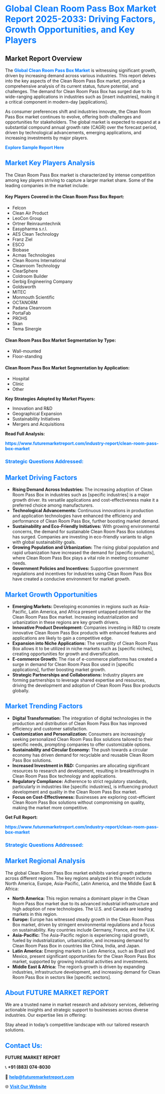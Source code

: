 <h1 style="color: #007BFF;">Global Clean Room Pass Box Market Report 2025-2033: Driving Factors, Growth Opportunities, and Key Players</h1>

<section id="overview">
<h2>Market Report Overview</h2>
<p>The <a href="https://www.futuremarketreport.com/industry-report/clean-room-pass-box-market" style="color: #007BFF; text-decoration: none;"><strong>Global Clean Room Pass Box Market</strong></a> is witnessing significant growth, driven by increasing demand across various industries. This report delves into the key aspects of the Clean Room Pass Box market, providing a comprehensive analysis of its current status, future potential, and challenges. The demand for Clean Room Pass Box has surged due to its wide-ranging applications in industries such as [insert industries], making it a critical component in modern-day [applications].</p>
<p>As consumer preferences shift and industries innovate, the Clean Room Pass Box market continues to evolve, offering both challenges and opportunities for stakeholders. The global market is expected to expand at a substantial compound annual growth rate (CAGR) over the forecast period, driven by technological advancements, emerging applications, and increasing investments by major players.</p>
</section>

<section id="overview">
<p><a href="https://www.futuremarketreport.com/request-sample/reportId=26139" style="color: #007BFF; text-decoration: none;"><strong>Explore Sample Report Here</strong></a></p>
</section>

<section id="key-players">
<h2 style="color: #007BFF;">Market Key Players Analysis</h2>
<p>The Clean Room Pass Box market is characterized by intense competition among key players striving to capture a larger market share. Some of the leading companies in the market include:</p>
<h4>Key Players Covered in the Clean Room Pass Box Report:</h4>
<ul><li>Felcon</li><li>Clean Air Product</li><li>LeoCon Group</li><li>Ortner Reinraumtechnik</li><li>Easypharma s.r.l.</li><li>AES Clean Technology</li><li>Franz Ziel</li><li>ESCO</li><li>Biobase</li><li>Acmas Technologies</li><li>Clean Rooms International</li><li>Cleanroom Technology</li><li>ClearSphere</li><li>Coldroom Builder</li><li>Gerbig Engineering Company</li><li>Goldsworth</li><li>MITEC</li><li>Monmouth Scientific</li><li>OCTANORM</li><li>Padana Cleanroom</li><li>PortaFab</li><li>PROHS</li><li>Skan</li><li>Tema Sinergie</li></ul>
<h4>Clean Room Pass Box Market Segmentation by Type:</h4>
<ul><li>Wall-mounted</li><li>Floor-standing</li></ul>

<h4>Clean Room Pass Box Market Segmentation by Application:</h4>
<ul><li>Hospital</li><li>Clinic</li><li>Other</li></ul>
<p><strong>Key Strategies Adopted by Market Players:</strong></p>
<ul>
<li>Innovation and R&D</li>
<li>Geographical Expansion</li>
<li>Sustainability Initiatives</li>
<li>Mergers and Acquisitions</li>
</ul>
</section>

<section>
<p><strong>Read Full Analysis: </strong></p><a href="https://www.futuremarketreport.com/industry-report/clean-room-pass-box-market" style="color: #007BFF; text-decoration: none;"><strong>https://www.futuremarketreport.com/industry-report/clean-room-pass-box-market</strong></a>
<h3 style="color: #007BFF;">Strategic Questions Addressed:</h3>
</section>

<section id="driving-factors">
<h2 style="color: #007BFF;">Market Driving Factors</h2>
<ul>
<li><strong>Rising Demand Across Industries:</strong> The increasing adoption of Clean Room Pass Box in industries such as [specific industries] is a major growth driver. Its versatile applications and cost-effectiveness make it a preferred choice among manufacturers.</li>
<li><strong>Technological Advancements:</strong> Continuous innovations in production and application technologies have enhanced the efficiency and performance of Clean Room Pass Box, further boosting market demand.</li>
<li><strong>Sustainability and Eco-Friendly Initiatives:</strong> With growing environmental concerns, the demand for sustainable Clean Room Pass Box solutions has surged. Companies are investing in eco-friendly variants to align with global sustainability goals.</li>
<li><strong>Growing Population and Urbanization:</strong> The rising global population and rapid urbanization have increased the demand for [specific products], where Clean Room Pass Box plays a vital role in meeting consumer needs.</li>
<li><strong>Government Policies and Incentives:</strong> Supportive government regulations and incentives for industries using Clean Room Pass Box have created a conducive environment for market growth.</li>
</ul>
</section>

<section id="growth-opportunities">
<h2 style="color: #007BFF;">Market Growth Opportunities</h2>
<ul>
<li><strong>Emerging Markets:</strong> Developing economies in regions such as Asia-Pacific, Latin America, and Africa present untapped potential for the Clean Room Pass Box market. Increasing industrialization and urbanization in these regions are key growth drivers.</li>
<li><strong>Innovative Product Development:</strong> Companies investing in R&D to create innovative Clean Room Pass Box products with enhanced features and applications are likely to gain a competitive edge.</li>
<li><strong>Expansion into Niche Applications:</strong> The versatility of Clean Room Pass Box allows it to be utilized in niche markets such as [specific niches], creating opportunities for growth and diversification.</li>
<li><strong>E-commerce Growth:</strong> The rise of e-commerce platforms has created a surge in demand for Clean Room Pass Box used in [specific applications], further boosting market growth.</li>
<li><strong>Strategic Partnerships and Collaborations:</strong> Industry players are forming partnerships to leverage shared expertise and resources, driving the development and adoption of Clean Room Pass Box products globally.</li>
</ul>
</section>

<section id="trending-factors">
<h2 style="color: #007BFF;">Market Trending Factors</h2>
<ul>
<li><strong>Digital Transformation:</strong> The integration of digital technologies in the production and distribution of Clean Room Pass Box has improved efficiency and customer satisfaction.</li>
<li><strong>Customization and Personalization:</strong> Consumers are increasingly seeking personalized Clean Room Pass Box solutions tailored to their specific needs, prompting companies to offer customizable options.</li>
<li><strong>Sustainability and Circular Economy:</strong> The push towards a circular economy has driven demand for recyclable and reusable Clean Room Pass Box solutions.</li>
<li><strong>Increased Investment in R&D:</strong> Companies are allocating significant resources to research and development, resulting in breakthroughs in Clean Room Pass Box technology and applications.</li>
<li><strong>Regulatory Compliance:</strong> Adherence to strict regulatory standards, particularly in industries like [specific industries], is influencing product development and quality in the Clean Room Pass Box market.</li>
<li><strong>Focus on Cost-Effectiveness:</strong> Businesses are exploring cost-efficient Clean Room Pass Box solutions without compromising on quality, making the market more competitive.</li>
</ul>
</section>

<section>
<p><strong>Get Full Report: </strong></p><a href="https://www.futuremarketreport.com/industry-report/clean-room-pass-box-market" style="color: #007BFF; text-decoration: none;"><strong>https://www.futuremarketreport.com/industry-report/clean-room-pass-box-market</strong></a>
<h3 style="color: #007BFF;">Strategic Questions Addressed:</h3>
</section>


<section id="regional-analysis">
<h2 style="color: #007BFF;">Market Regional Analysis</h2>
<p>The global Clean Room Pass Box market exhibits varied growth patterns across different regions. The key regions analyzed in this report include North America, Europe, Asia-Pacific, Latin America, and the Middle East & Africa:</p>
<ul>
<li><strong>North America:</strong> This region remains a dominant player in the Clean Room Pass Box market due to its advanced industrial infrastructure and high adoption of new technologies. The U.S. and Canada are leading markets in this region.</li>
<li><strong>Europe:</strong> Europe has witnessed steady growth in the Clean Room Pass Box market, driven by stringent environmental regulations and a focus on sustainability. Key countries include Germany, France, and the U.K.</li>
<li><strong>Asia-Pacific:</strong> The Asia-Pacific region is experiencing rapid growth, fueled by industrialization, urbanization, and increasing demand for Clean Room Pass Box in countries like China, India, and Japan.</li>
<li><strong>Latin America:</strong> Emerging markets in Latin America, such as Brazil and Mexico, present significant opportunities for the Clean Room Pass Box market, supported by growing industrial activities and investments.</li>
<li><strong>Middle East & Africa:</strong> The region’s growth is driven by expanding industries, infrastructure development, and increasing demand for Clean Room Pass Box in sectors like [specific sectors].</li>
</ul>
</section>

<footer>
<h2 style="color: #007BFF;">About FUTURE MARKET REPORT</h2>
<p>We are a trusted name in market research and advisory services, delivering actionable insights and strategic support to businesses across diverse industries. Our expertise lies in offering:</p>

<p>Stay ahead in today’s competitive landscape with our tailored research solutions.</p>

<h2 style="color: #007BFF;">Contact Us:</h2>
<p><strong>FUTURE MARKET REPORT</strong></p>
<p>📞 <strong>+91 (883) 074-8030</strong></p>
<p>📧 <strong><a href="mailto:help@futuremarketreport.com" style="color: #007BFF;">help@futuremarketreport.com</a></strong></p>
<p>🌐 <strong><a href="https://www.futuremarketreport.com/" style="color: #007BFF;">Visit Our Website</a></strong></p>
</footer>